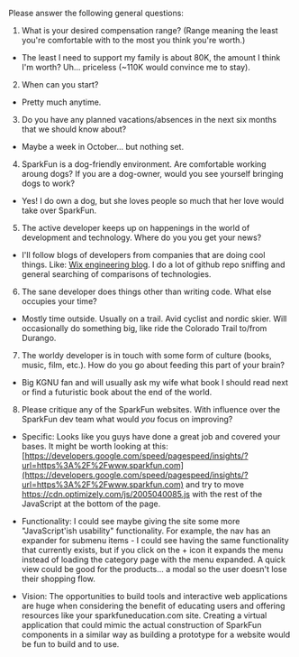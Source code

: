 Please answer the following general questions:

1. What is your desired compensation range? (Range meaning the least you're comfortable with to the most you think you're worth.)

* The least I need to support my family is about 80K, the amount I think I'm worth? Uh... priceless (~110K would convince me to stay).

2. When can you start?

* Pretty much anytime.

3. Do you have any planned vacations/absences in the next six months that we should know about?

* Maybe a week in October... but nothing set.

4. SparkFun is a dog-friendly environment. Are comfortable working aroung dogs? If you are a dog-owner, would you see yourself bringing dogs to work?

* Yes! I do own a dog, but she loves people so much that her love would take over SparkFun.

5. The active developer keeps up on happenings in the world of development and technology. Where do you you get your news?

* I'll follow blogs of developers from companies that are doing cool things. Like: [Wix engineering blog](http://blog.wix.engineering/). I do a lot of github repo sniffing and general searching of comparisons of technologies.

6. The sane developer does things other than writing code. What else occupies your time?

* Mostly time outside. Usually on a trail. Avid cyclist and nordic skier. Will occasionally do something big, like ride the Colorado Trail to/from Durango.

7. The worldy developer is in touch with some form of culture (books, music, film, etc.). How do you go about feeding this part of your brain?

* Big KGNU fan and will usually ask my wife what book I should read next or find a futuristic book about the end of the world.

8. Please critique any of the SparkFun websites. With influence over the SparkFun dev team what would *you* focus on improving?

* Specific:
Looks like you guys have done a great job and covered your bases. It might be worth looking at this: [https://developers.google.com/speed/pagespeed/insights/?url=https%3A%2F%2Fwww.sparkfun.com](https://developers.google.com/speed/pagespeed/insights/?url=https%3A%2F%2Fwww.sparkfun.com) 
and try to move https://cdn.optimizely.com/js/2005040085.js with the rest of the JavaScript at the bottom of the page.

* Functionality:
I could see maybe giving the site some more "JavaScript'ish usability" functionality. For example, the nav has an expander for submenu items - I could see having the same functionality that
currently exists, but if you click on the + icon it expands the menu instead of loading the category page with the menu expanded. A quick view could be good for the products... a modal so the user
doesn't lose their shopping flow.

* Vision:
The opportunities to build tools and interactive web applications are huge when considering the benefit of educating users and offering
resources like your sparkfuneducation.com site. Creating a virtual application that could mimic the actual construction of SparkFun components
in a similar way as building a prototype for a website would be fun to build and to use.